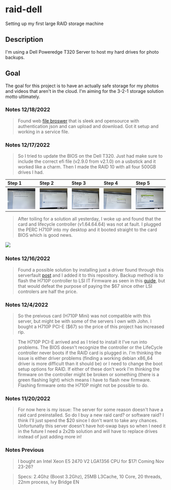 # raid-dell
Setting up my first large RAID storage machine
## Description
I'm using a Dell Poweredge T320 Server to host my hard drives for photo backups.
## Goal 
The goal for this project is to have an actually safe storage for my photos and videos that aren't in the cloud. I'm aiming for the 3-2-1 storage solution motto ultimately.

### Notes 12/18/2022
> Found web [file broswer](https://filebrowser.org/) that is sleek and opensource with authentication json and can upload and download. Got it setup and working in a service file. 

### Notes 12/17/2022
> So I tried to update the BIOS on the Dell T320. Just had make sure to include the correct efi file (v2.9.0 from v2.1.0) on a usbstick and it worked like a charm. Then I made the RAID 10 with all four 500GB drives I had. 

<table float="left">
  <tr>
    <td><strong>Step 1</strong></td>
    <td><strong>Step 2</strong></td>
    <td><strong>Step 3</strong></td>
    <td><strong>Step 4</strong></td>
    <td><strong>Step 5</strong></td>
  </tr>
  <tr>
    <th><img src="./images/RAIDstep1.jpg" width="100px" /></th>
    <th><img src="./images/RAIDstep2.jpg" width="100px" /></th>
    <th><img src="./images/RAIDstep3.jpg" width="100px" /></th>
    <th><img src="./images/RAIDstep4.jpg" width="100px" /></th>
    <th><img src="./images/RAIDstep5.jpg" width="100px" /></th>
  </tr>
</table>

> After toiling for a solution all yesterday, I woke up and found that the card and lifecycle controller (v1.64.64.64) was not at fault. I plugged the PERC H710P into my desktop and it booted straight to the card BIOS which is good news.

![](./images/PERCBIOS.png)

### Notes 12/16/2022
>Found a possible solution by installing just a driver found through this serverfault [post](https://serverfault.com/questions/1090959/dell-perc-h750-compatibility-with-debian) and I added it to this repository. Backup method is to flash the H710P controller to LSI IT Firmware as seen in this [guide](https://fohdeesha.com/docs/perc.html), but that would defeat the purpose of paying the $67 since other LSI controlers are half the price.

### Notes 12/4/2022
> So the preivous card (H710P Mini) was not compatible with this server, but might be with some of the servers I own with John. I bought a H710P PCI-E ($67) so the price of this project has increased rip.

> The H710P PCI-E arrived and as I tried to install it I've run into problems. The BIOS doesn't recognize the controller or the LifeCycle controller never boots if the RAID card is plugged in. I'm thinking the issue is either driver problems (finding a working debian x86_64 driver is more difficult than it should be) or I need to change the boot setup options for RAID. If either of these don't work I'm thinking the firmware on the controller might be broken or something (there is a green flashing light) which means I have to flash new firmware. Flashing firmware onto the H710P might not be possible to do.

### Notes 11/20/2022
> For now here is my issue: The server for some reason doesn't have a raid card preinstalled. So do I buy a new raid card? or software raid? I think I'll just spend the $20 since I don't want to take any  chances. Unfortunatly this server doesn't have hot-swap bays so when I need it in the future I need a 2x2tb solution and will have to replace drives instead of just adding more in!

### Notes Previous
> I bought an Intel Xeon E5 2470 V2 LGA1356 CPU for $17! Coming Nov 23-26?

> Specs: 2.4Ghz (Boost 3.2Ghz), 25MB L3Cache, 10 Core, 20 threads, 22nm process, Ivy Bridge EN
